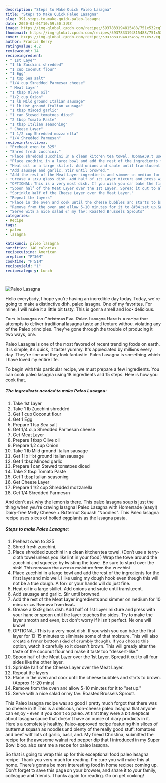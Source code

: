 ```yaml
---
description: "Steps to Make Quick Paleo Lasagna"
title: "Steps to Make Quick Paleo Lasagna"
slug: 391-steps-to-make-quick-paleo-lasagna
date: 2020-08-01T10:59:50.319Z
image: https://img-global.cpcdn.com/recipes/5937833194815488/751x532cq70/paleo-lasagna-recipe-main-photo.jpg
thumbnail: https://img-global.cpcdn.com/recipes/5937833194815488/751x532cq70/paleo-lasagna-recipe-main-photo.jpg
cover: https://img-global.cpcdn.com/recipes/5937833194815488/751x532cq70/paleo-lasagna-recipe-main-photo.jpg
author: Francis Berry
ratingvalue: 4.2
reviewcount: 14
recipeingredient:
- " 1st Layer"
- "1 lb Zucchini shredded"
- "1 cup Coconut flour"
- "1 Egg"
- "1 tsp Sea salt"
- "1/4 cup Shredded Parmesan cheese"
- " Meat Layer"
- "1 tbsp Olive oil"
- "1/2 cup Onion"
- "1 lb Mild ground Italian sausage"
- "1 lb Hot ground Italian sausage"
- "1 tbsp Minced garlic"
- "1 can Stewed tomatoes diced"
- "2 tbsp Tomato Paste"
- "1 tbsp Italian seasoning"
- " Cheese Layer"
- "1 1/2 cup Shredded mozzarella"
- "1/4 Shredded Parmesan"
recipeinstructions:
- "Preheat oven to 325"
- "Shred fresh zucchini."
- "Place shredded zucchini in a clean kitchen tea towel. (Don&#39;t use a terry-cloth towel unless you like lint in your food!) Wrap the towel around the zucchini and squeeze by twisting the towel. Be sure to stand over the sink! This removes the excess moisture from the zucchini."
- "Place zucchini in a large bowl and add the rest of the ingredients for the first layer and mix well. I like using my dough hook even though this will not be a true dough. A fork or your hands will do just fine."
- "Heat oil in a large skillet. Add onions and saute until translucent."
- "Add sausage and garlic. Stir until browned."
- "Add the rest of the Meat Layer ingredients and simmer on medium for 10 mins or so. Remove from heat."
- "Grease a 13x9 glass dish. Add half of 1st Layer mixture and press with your hand or spoon until the layer touches the sides. Try to make the layer smooth and even, but don&#39;t worry if it isn&#39;t perfect. No one will know!"
- "OPTIONAL: This is a very most dish. If you wish you can bake the first layer for 10-15 minutes to eliminate some of that moisture. This will also create a firmer bottom (kind of crumbly though). If you choose this option, watch it carefully so it doesn&#39;t brown. This will greatly alter the taste of the coconut flour and make it taste too &#34;dessert-like.&#34;"
- "Spoon half of the Meat Layer over the 1st Layer. Spread it out to all four sides like the other layer."
- "Sprinkle half of the Cheese Layer over the Meat Layer."
- "Repeat the layers"
- "Place in the oven and cook until the cheese bubbles and starts to brown. (Approx 15-20 mins)"
- "Remove from the oven and allow 5-10 minutes for it to &#34;set up.&#34;"
- "Serve with a nice salad or my fav: Roasted Brussels Sprouts"
categories:
- Recipe
tags:
- paleo
- lasagna

katakunci: paleo lasagna 
nutrition: 146 calories
recipecuisine: American
preptime: "PT36M"
cooktime: "PT51M"
recipeyield: "1"
recipecategory: Lunch

---
```



![Paleo Lasagna](https://img-global.cpcdn.com/recipes/5937833194815488/751x532cq70/paleo-lasagna-recipe-main-photo.jpg)

Hello everybody, I hope you're having an incredible day today. Today, we're going to make a distinctive dish, paleo lasagna. One of my favorites. For mine, I will make it a little bit tasty. This is gonna smell and look delicious.

Ours is lasagna on Christmas Eve. Paleo Lasagna Here is a recipe that attempts to deliver traditional lasagna taste and texture without violating any of the Paleo principles. They&#39;ve gone through the trouble of producing it two ways, one.

Paleo Lasagna is one of the most favored of recent trending foods on earth. It is simple, it's quick, it tastes yummy. It's appreciated by millions every day. They're fine and they look fantastic. Paleo Lasagna is something which I have loved my entire life.


To begin with this particular recipe, we must prepare a few ingredients. You can cook paleo lasagna using 18 ingredients and 15 steps. Here is how you cook that.

##### The ingredients needed to make Paleo Lasagna:

1. Take  1st Layer
1. Take 1 lb Zucchini shredded
1. Get 1 cup Coconut flour
1. Get 1 Egg
1. Prepare 1 tsp Sea salt
1. Get 1/4 cup Shredded Parmesan cheese
1. Get  Meat Layer
1. Prepare 1 tbsp Olive oil
1. Prepare 1/2 cup Onion
1. Take 1 lb Mild ground Italian sausage
1. Get 1 lb Hot ground Italian sausage
1. Get 1 tbsp Minced garlic
1. Prepare 1 can Stewed tomatoes diced
1. Take 2 tbsp Tomato Paste
1. Get 1 tbsp Italian seasoning
1. Get  Cheese Layer
1. Prepare 1 1/2 cup Shredded mozzarella
1. Get 1/4 Shredded Parmesan


And don&#39;t ask why the lemon is there. This paleo lasagna soup is just the thing when you&#39;re craving lasagna! Paleo Lasagna with Homemade (easy!) Dairy-free Melty Cheese + Butternut Squash &#34;Noodles&#34;. This Paleo lasagna recipe uses slices of boiled eggplants as the lasagna pasta. 

##### Steps to make Paleo Lasagna:

1. Preheat oven to 325
1. Shred fresh zucchini.
1. Place shredded zucchini in a clean kitchen tea towel. (Don&#39;t use a terry-cloth towel unless you like lint in your food!) Wrap the towel around the zucchini and squeeze by twisting the towel. Be sure to stand over the sink! This removes the excess moisture from the zucchini.
1. Place zucchini in a large bowl and add the rest of the ingredients for the first layer and mix well. I like using my dough hook even though this will not be a true dough. A fork or your hands will do just fine.
1. Heat oil in a large skillet. Add onions and saute until translucent.
1. Add sausage and garlic. Stir until browned.
1. Add the rest of the Meat Layer ingredients and simmer on medium for 10 mins or so. Remove from heat.
1. Grease a 13x9 glass dish. Add half of 1st Layer mixture and press with your hand or spoon until the layer touches the sides. Try to make the layer smooth and even, but don&#39;t worry if it isn&#39;t perfect. No one will know!
1. OPTIONAL: This is a very most dish. If you wish you can bake the first layer for 10-15 minutes to eliminate some of that moisture. This will also create a firmer bottom (kind of crumbly though). If you choose this option, watch it carefully so it doesn&#39;t brown. This will greatly alter the taste of the coconut flour and make it taste too &#34;dessert-like.&#34;
1. Spoon half of the Meat Layer over the 1st Layer. Spread it out to all four sides like the other layer.
1. Sprinkle half of the Cheese Layer over the Meat Layer.
1. Repeat the layers
1. Place in the oven and cook until the cheese bubbles and starts to brown. (Approx 15-20 mins)
1. Remove from the oven and allow 5-10 minutes for it to &#34;set up.&#34;
1. Serve with a nice salad or my fav: Roasted Brussels Sprouts


This Paleo lasagna recipe was so good I pretty much forgot that there was no cheese in it! This is a delicious, non-cheese paleo lasagna that anyone can enjoy - even if you don&#39;t do paleo. At first they were a bit skeptical about lasagna sauce that doesn&#39;t have an ounce of diary products in it. Here&#39;s a completely healthy, Paleo-approved recipe featuring thin slices of butternut squash as noodles and plenty of the really good stuff: tomatoes and beef with lots of garlic, basil, and. My friend Christina, submitted the recipe for the awesome walnut red pepper dip that I introduced in my Super Bowl blog, also sent me a recipe for paleo lasagna. 

So that is going to wrap this up for this exceptional food paleo lasagna recipe. Thank you very much for reading. I'm sure you will make this at home. There's gonna be more interesting food in home recipes coming up. Don't forget to save this page on your browser, and share it to your family, colleague and friends. Thanks again for reading. Go on get cooking!
